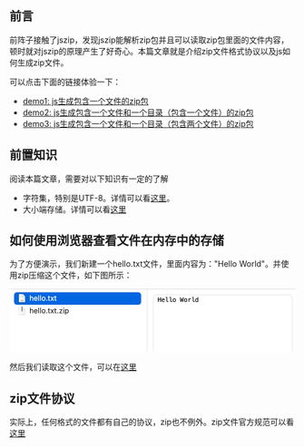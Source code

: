 ## 前言
前阵子接触了jszip，发现jszip能解析zip包并且可以读取zip包里面的文件内容，顿时就对jszip的原理产生了好奇心。本篇文章就是介绍zip文件格式协议以及js如何生成zip文件。

可以点击下面的链接体验一下：
- [demo1: js生成包含一个文件的zip包](https://lizuncong.github.io/#/%E5%89%8D%E7%AB%AF%E7%9F%A5%E8%AF%86%E4%BD%93%E7%B3%BB(%E5%85%A8%E9%9D%A2)/%E5%AD%97%E7%AC%A6%E9%9B%86/1.%E7%94%9F%E6%88%90%E5%8F%AA%E5%8C%85%E5%90%AB%E4%B8%80%E4%B8%AA%E6%96%87%E4%BB%B6%E7%9A%84zip%E5%8C%85)
- [demo2: js生成包含一个文件和一个目录（包含一个文件）的zip包](https://lizuncong.github.io/#/%E5%89%8D%E7%AB%AF%E7%9F%A5%E8%AF%86%E4%BD%93%E7%B3%BB(%E5%85%A8%E9%9D%A2)/%E5%AD%97%E7%AC%A6%E9%9B%86/2.%E7%94%9F%E6%88%90%E5%8C%85%E5%90%AB%E4%B8%80%E4%B8%AA%E6%96%87%E4%BB%B6%E5%A4%B9%E7%9A%84zip%E5%8C%85)
- [demo3: js生成包含一个文件和一个目录（包含两个文件）的zip包](https://lizuncong.github.io/#/%E5%89%8D%E7%AB%AF%E7%9F%A5%E8%AF%86%E4%BD%93%E7%B3%BB(%E5%85%A8%E9%9D%A2)/%E5%AD%97%E7%AC%A6%E9%9B%86/3.%E7%94%9F%E6%88%903%E4%B8%AA%E6%96%87%E4%BB%B6%E7%9A%84zip%E5%8C%85)


## 前置知识
阅读本篇文章，需要对以下知识有一定的了解
- 字符集，特别是UTF-8。详情可以看[这里](https://lizuncong.github.io/#/%E5%89%8D%E7%AB%AF%E7%9F%A5%E8%AF%86%E4%BD%93%E7%B3%BB(%E5%85%A8%E9%9D%A2)/%E5%AD%97%E7%AC%A6%E9%9B%86/%E5%AD%97%E7%AC%A6%E9%9B%86%E5%8F%8A%E7%BC%96%E7%A0%81)。
- 大小端存储。详情可以看[这里](https://lizuncong.github.io/#/%E5%89%8D%E7%AB%AF%E7%9F%A5%E8%AF%86%E4%BD%93%E7%B3%BB(%E5%85%A8%E9%9D%A2)/%E5%AD%97%E7%AC%A6%E9%9B%86/%E5%A4%A7%E5%B0%8F%E7%AB%AF%E5%AD%98%E5%82%A8)

## 如何使用浏览器查看文件在内存中的存储
为了方便演示，我们新建一个hello.txt文件，里面内容为："Hello World"。并使用zip压缩这个文件，如下图所示：

![image](../../../imgs/zip_01.jpg)

然后我们读取这个文件，可以在[这里]()
## zip文件协议
实际上，任何格式的文件都有自己的协议，zip也不例外。zip文件官方规范可以看[这里]()